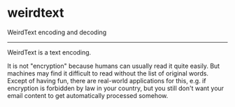 weirdtext
=========

WeirdText encoding and decoding
*****************

WeirdText is a text encoding.

It is not "encryption" because humans can usually read it quite easily.  But machines may find it difficult to read without the list of original words.  Except of having fun, there are real-world applications for this, e.g. if encryption is forbidden by law in your country, but you still don't want your email content to get automatically processed somehow.
